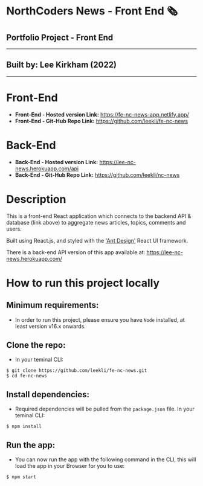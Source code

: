# **NorthCoders News - Front End 🗞**

## **Portfolio Project - Front End**

---

## **Built by:** Lee Kirkham (2022)

---

# Front-End

- **Front-End - Hosted version Link:** https://fe-nc-news-app.netlify.app/
- **Front-End - Git-Hub Repo Link:** https://github.com/leekli/fe-nc-news

# Back-End

- **Back-End - Hosted version Link:** https://lee-nc-news.herokuapp.com/api
- **Back-End - Git-Hub Repo Link:** https://github.com/leekli/nc-news

# Description

This is a front-end React application which connects to the backend API & database (link above) to aggregate news articles, topics, comments and users.

Built using React.js, and styled with the ['Ant Design'](https://ant.design/) React UI framework.

There is a back-end API version of this app available at: https://lee-nc-news.herokuapp.com/

# How to run this project locally

## Minimum requirements:

- In order to run this project, please ensure you have `Node` installed, at least version v16.x onwards.

## Clone the repo:

- In your teminal CLI:

```
$ git clone https://github.com/leekli/fe-nc-news.git
$ cd fe-nc-news
```

## Install dependencies:

- Required dependencies will be pulled from the `package.json` file. In your teminal CLI:

```
$ npm install
```

## Run the app:

- You can now run the app with the following command in the CLI, this will load the app in your Browser for you to use:

```
$ npm start
```
